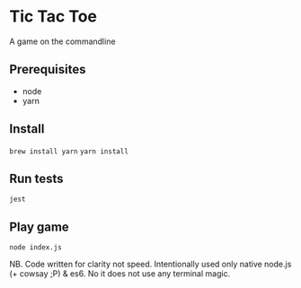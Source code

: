 
# Tic Tac Toe

A game on the commandline

## Prerequisites 

- node
- yarn

## Install

```brew install yarn```
```yarn install```

## Run tests

```jest```

## Play game

```node index.js```

NB. Code written for clarity not speed. Intentionally used only native node.js (+ cowsay ;P) & es6. No it does not use any terminal magic.